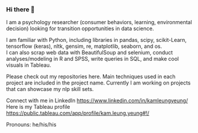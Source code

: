 ### Hi there 👋

I am a psychology researcher (consumer behaviors, learning, environmental decision) looking for transition opportunities in data science. 

I am familiar with Python, including libraries in pandas, scipy, scikit-Learn, tensorflow (keras), nltk, gensim, re, matplotlib, seaborn, and os.  
I can also scrap web data with BeautifulSoup and selenium, conduct analyses/modeling in R and SPSS, write queries in SQL, and make cool visuals in Tableau.

Please check out my repositories here. Main techniques used in each project are included in the project name. Currently I am working on projects that can showcase my nlp skill sets.

Connect with me in LinkedIn https://www.linkedin.com/in/kamleungyeung/
Here is my Tableau profile https://public.tableau.com/app/profile/kam.leung.yeung#!/

Pronouns: he/his/his
